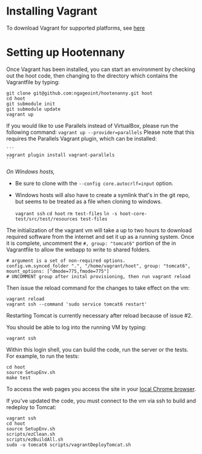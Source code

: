 # Installing Vagrant

To download Vagrant for supported platforms, see [here](http://www.vagrantup.com/downloads)

# Setting up Hootennany

Once Vagrant has been installed, you can start an environment by checking out the hoot code, then changing to the directory which contains the Vagrantfile by typing:

    git clone git@github.com:ngageoint/hootenanny.git hoot
    cd hoot
    git submodule init
    git submodule update
    vagrant up

If you would like to use Parallels instead of VirtualBox, please run the following command:
    ```
    vagrant up --provider=parallels
    ```
Please note that this requires the Parallels Vagrant plugin, which can be installed:

    ```
    vagrant plugin install vagrant-parallels
    ```

*On Windows hosts,*

* Be sure to clone with the `--config core.autocrlf=input` option.
* Windows hosts will also have to create a symlink that's in the git repo, but seems to be treated as a file when cloning to windows.

    `vagrant ssh`
    `cd hoot`
    `rm test-files`
    `ln -s hoot-core-test/src/test/resources test-files`

The initialization of the vagrant vm will take a up to two hours to download required software from the internet and set it up as a running system. Once it is complete, uncomment the `#, group: "tomcat6"` portion of the in Vagrantfile to allow the webapp to write to shared folders.

    # argument is a set of non-required options.
    config.vm.synced_folder ".", "/home/vagrant/hoot", group: "tomcat6", mount_options: ["dmode=775,fmode=775"]
    # UNCOMMENT group after inital provisioning, then run vagrant reload

Then issue the reload command for the changes to take effect on the vm:

    vagrant reload
    vagrant ssh --command 'sudo service tomcat6 restart'

Restarting Tomcat is currently necessary after reload because of issue #2.

You should be able to log into the running VM by typing:

    vagrant ssh

Within this login shell, you can build the code, run the server or the tests. For example, to run the tests:

    cd hoot
    source SetupEnv.sh
    make test

To access the web pages you access the site in your [local Chrome browser](http://localhost:8888/hootenanny-id).

If you've updated the code, you must connect to the vm via ssh to build and redeploy to Tomcat:

    vagrant ssh
    cd hoot
    source SetupEnv.sh
    scripts/ezClean.sh
    scripts/ezBuildAll.sh
    sudo -u tomcat6 scripts/vagrantDeployTomcat.sh

